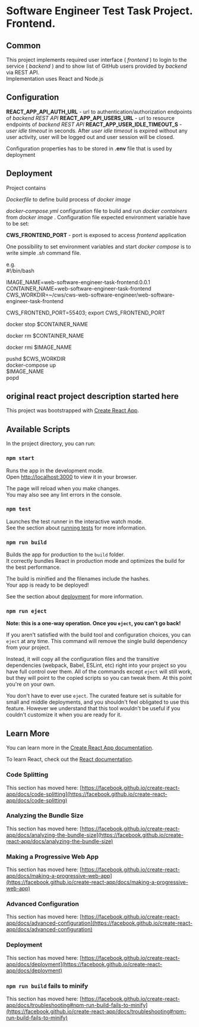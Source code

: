 # Software Engineer Test Task Project. Frontend.  
## Common
This project implements required user interface ( _frontend_ ) to login to the service ( _backend_ ) and to show list of GitHub users provided by  _backend_  via REST API.  
Implementation uses React and Node.js  

## Configuration 
__REACT_APP_API_AUTH_URL__  - url to authentication/authorization endpoints of _backend REST API_
__REACT_APP_API_USERS_URL__  - url to resource endpoints of _backend REST API_
__REACT_APP_USER_IDLE_TIMEOUT_S__  -  _user idle timeout_  in seconds. After  _user idle timeout_   is expired without any user activity, user will be logged out and user session will be closed.  

Configuration properties has to be stored in  __.env__  file that is used by deployment

## Deployment
Project contains  

_Dockerfile_  to define build process of  _docker image_  

 _docker-compose.yml_  configuration file to build and run  _docker containers_  from  _docker image_  . 
Configuration file expected environment variable have to be set:  

__CWS_FRONTEND_PORT__   - port is exposed to access  _frontend_  application  

One possibility to set environment variables and start  _docker compose_  is to write simple  _.sh_  command file.  

e.g.  
\#!/bin/bash  

IMAGE_NAME=web-software-engineer-task-frontend:0.0.1  
CONTAINER_NAME=web-software-engineer-task-frontend  
CWS_WORKDIR=~/cws/cws-web-software-engineer/web-software-engineer-task-frontend  

CWS_FRONTEND_PORT=55403; export CWS_FRONTEND_PORT  

docker stop $CONTAINER_NAME  

docker rm $CONTAINER_NAME  

docker rmi $IMAGE_NAME  

pushd $CWS_WORKDIR  
docker-compose up  
$IMAGE_NAME  
popd  

## original react project description started here
This project was bootstrapped with [Create React App](https://github.com/facebook/create-react-app).

## Available Scripts

In the project directory, you can run:

### `npm start`

Runs the app in the development mode.\
Open [http://localhost:3000](http://localhost:3000) to view it in your browser.

The page will reload when you make changes.\
You may also see any lint errors in the console.

### `npm test`

Launches the test runner in the interactive watch mode.\
See the section about [running tests](https://facebook.github.io/create-react-app/docs/running-tests) for more information.

### `npm run build`

Builds the app for production to the `build` folder.\
It correctly bundles React in production mode and optimizes the build for the best performance.

The build is minified and the filenames include the hashes.\
Your app is ready to be deployed!

See the section about [deployment](https://facebook.github.io/create-react-app/docs/deployment) for more information.

### `npm run eject`

**Note: this is a one-way operation. Once you `eject`, you can't go back!**

If you aren't satisfied with the build tool and configuration choices, you can `eject` at any time. This command will remove the single build dependency from your project.

Instead, it will copy all the configuration files and the transitive dependencies (webpack, Babel, ESLint, etc) right into your project so you have full control over them. All of the commands except `eject` will still work, but they will point to the copied scripts so you can tweak them. At this point you're on your own.

You don't have to ever use `eject`. The curated feature set is suitable for small and middle deployments, and you shouldn't feel obligated to use this feature. However we understand that this tool wouldn't be useful if you couldn't customize it when you are ready for it.

## Learn More

You can learn more in the [Create React App documentation](https://facebook.github.io/create-react-app/docs/getting-started).

To learn React, check out the [React documentation](https://reactjs.org/).

### Code Splitting

This section has moved here: [https://facebook.github.io/create-react-app/docs/code-splitting](https://facebook.github.io/create-react-app/docs/code-splitting)

### Analyzing the Bundle Size

This section has moved here: [https://facebook.github.io/create-react-app/docs/analyzing-the-bundle-size](https://facebook.github.io/create-react-app/docs/analyzing-the-bundle-size)

### Making a Progressive Web App

This section has moved here: [https://facebook.github.io/create-react-app/docs/making-a-progressive-web-app](https://facebook.github.io/create-react-app/docs/making-a-progressive-web-app)

### Advanced Configuration

This section has moved here: [https://facebook.github.io/create-react-app/docs/advanced-configuration](https://facebook.github.io/create-react-app/docs/advanced-configuration)

### Deployment

This section has moved here: [https://facebook.github.io/create-react-app/docs/deployment](https://facebook.github.io/create-react-app/docs/deployment)

### `npm run build` fails to minify

This section has moved here: [https://facebook.github.io/create-react-app/docs/troubleshooting#npm-run-build-fails-to-minify](https://facebook.github.io/create-react-app/docs/troubleshooting#npm-run-build-fails-to-minify)
